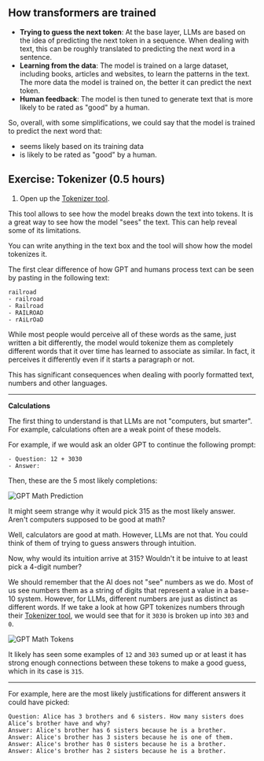 ## How transformers are trained

- **Trying to guess the next token**: At the base layer, LLMs are based on the idea of predicting the next token in a sequence. When dealing with text, this can be roughly translated to predicting the next word in a sentence.
- **Learning from the data**: The model is trained on a large dataset, including books, articles and websites, to learn the patterns in the text. The more data the model is trained on, the better it can predict the next token.
- **Human feedback**: The model is then tuned to generate text that is more likely to be rated as "good" by a human.

So, overall, with some simplifications, we could say that the model is trained to predict the next word that:

- seems likely based on its training data
- is likely to be rated as "good" by a human.

## Exercise: Tokenizer (0.5 hours)

1. Open up the [Tokenizer tool](https://platform.openai.com/tokenizer).

This tool allows to see how the model breaks down the text into tokens. It is a great way to see how the model "sees" the text. This can help reveal some of its limitations.

You can write anything in the text box and the tool will show how the model tokenizes it.

The first clear difference of how GPT and humans process text can be seen by pasting in the following text:

```
railroad
- railroad
- Railroad
- RAILROAD
- rAiLrOaD
```

While most people would perceive all of these words as the same, just written a bit differently, the model would tokenize them as completely different words that it over time has learned to associate as similar. In fact, it perceives it differently even if it starts a paragraph or not.

This has significant consequences when dealing with poorly formatted text, numbers and other languages.

---

**Calculations**

The first thing to understand is that LLMs are not "computers, but smarter". For example, calculations often are a weak point of these models.

For example, if we would ask an older GPT to continue the following prompt:

```
- Question: 12 + 3030
- Answer:
```

Then, these are the 5 most likely completions:

![GPT Math Prediction](gpt-math-prediction.png)

It might seem strange why it would pick 315 as the most likely answer. Aren't computers supposed to be good at math?

Well, calculators are good at math. However, LLMs are not that. You could think of them of trying to guess answers through intuition.

Now, why would its intuition arrive at 315? Wouldn't it be intuive to at least pick a 4-digit number?

We should remember that the AI does not "see" numbers as we do. Most of us see numbers them as a string of digits that represent a value in a base-10 system. However, for LLMs, different numbers are just as distinct as different words. If we take a look at how GPT tokenizes numbers through their [Tokenizer tool](https://platform.openai.com/tokenizer), we would see that for it `3030` is broken up into `303` and `0`.

![GPT Math Tokens](gpt-math-tokens.png)

It likely has seen some examples of `12` and `303` sumed up or at least it has strong enough connections between these tokens to make a good guess, which in its case is `315`.

---

For example, here are the most likely justifications for different answers it could have picked:

```
Question: Alice has 3 brothers and 6 sisters. How many sisters does Alice’s brother have and why?
Answer: Alice's brother has 6 sisters because he is a brother.
Answer: Alice's brother has 3 sisters because he is one of them.
Answer: Alice's brother has 0 sisters because he is a brother.
Answer: Alice's brother has 2 sisters because he is a brother.
```